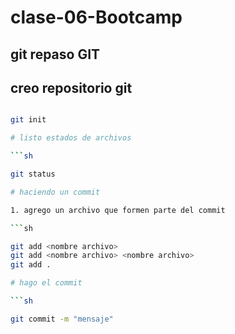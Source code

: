 # clase-06-Bootcamp 

## git repaso GIT 

## creo repositorio git 

```sh 

git init 

# listo estados de archivos 

```sh 

git status 

# haciendo un commit 

1. agrego un archivo que formen parte del commit 

```sh 

git add <nombre archivo> 
git add <nombre archivo> <nombre archivo>
git add .

# hago el commit 

```sh 

git commit -m "mensaje"